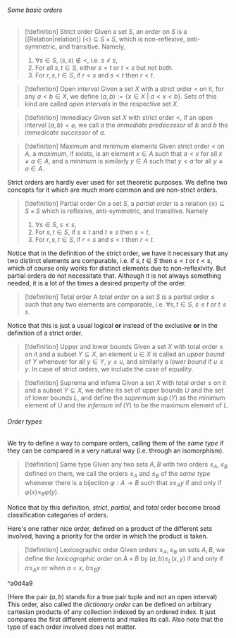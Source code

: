 ###### Some basic orders
>[!definition] Strict order
>Given a set $S$, an *order* on $S$ is a [[Relation|relation]] $(<)\subseteq S\times S$, which is non-reflexive, anti-symmetric, and transitive. Namely, 
>1. $\forall s\in S,\ (s,s)\not\in <$, i.e. $s\not<s$,
>2. For all $s,t\in S$, either $s<t$ or $t<s$ but not both.
>3. For $r,s,t\in S$, if $r<s$ and $s<t$ then $r<t$.

>[!definition] Open interval
> Given a set $X$ with a strict order $<$ on it, for any $a<b\in X$, we define $(a,b):=\{ x\in X\ |\ a<x<b \}$. Sets of this kind are called *open intervals* in the respective set $X$. 

>[!definition] Immediacy
> Given set $X$ with strict order $<$, if an open interval $(a,b)=\varnothing$, we call $a$ the *immediate predecessor* of $b$ and $b$ the *immedicate successor* of $a$.

>[!definition] Maximum and minimum elements
> Given strict order $<$ on $A$, a *maximum*, if exists, is an element $x\in A$ such that $a<x$ for all $x\ne a\in A$, and a *minimum* is similarly $y\in A$ such that $y<a$ for all $y\ne a\in A$.

Strict orders are hardly ever used for set theoretic purposes. We define two concepts for it which are much more common and are non-strict orders.
>[!definition] Partial order
> On a set $S$, a *partial order* is a relation $(≤)\subseteq S\times S$ which is reflexive, anti-symmetric, and transitive. Namely
>1. $\forall s\in S$, $s≤s$,
>2. For $s,t\in S$, if $s≤t$ and $t≤s$ then $s=t$,
>3. For $r,s,t\in S$, if $r<s$ and $s<t$ then $r<t$.

Notice that in the definition of the strict order, we have it necessary that any two distinct elements are comparable, i.e. if $s,t\in S$ then $s<t$ or $t<s$, which of course only works for distinct elements due to non-reflexivity. But partial orders do not necessitate that. Although it is not always something needed, it is a lot of the times a desired property of the order.
>[!definition] Total order
> A *total order* on a set $S$ is a partial order $≤$ such that any two elements are comparable, i.e. $\forall s,t\in S$, $s≤t$ or $t≤s$.

Notice that this is just a usual logical **or** instead of the exclusive **or** in the definition of a strict order. 

>[!definition] Upper and lower bounds
> Given a set $X$ with total order $≤$ on it and a subset $Y\subseteq X$, an element $u\in X$ is called an *upper bound* of $Y$ whenever for all $y\in Y$, $y≤u$, and similarly a *lower bound* if $u≤y$. In case of strict orders, we include the case of equality.

>[!definition] Suprema and infema
> Given a set $X$ with total order $≤$ on it and a subset $Y\subseteq X$, we define its set of upper bounds $U$ and the set of lower bounds $L$, and define the *supremum* $\sup(Y)$ as the minimum element of $U$ and the *infemum* $\inf(Y)$ to be the maximum element of $L$. 

###### Order types
We try to define a way to compare orders, calling them of the *same type* if they can be compared in a very natural way (i.e. through an isomorphism).
>[!definition] Same type
> Given any two sets $A,B$ with two orders $≤_{A},≤_{B}$ defined on them, we call the orders $≤_{A}$ and $≤_{B}$ of the *same type* whenever there is a bijection $\varphi:A\to B$ such that $x≤_{A}y$ if and only if $\varphi(x)≤_{B}\varphi(y)$.

Notice that by this definition, *strict*, *partial*, and *total* order become broad classification categories of orders.

Here's one rather nice order, defined on a product of the different sets involved, having a priority for the order in which the product is taken.
>[!definition] Lexicographic order
> Given orders $≤_{A},≤_{B}$ on sets $A,B$, we define the *lexicographic order* on $A\times B$ by $(a,b)≤_{L}(x,y)$ if and only if $a≤_{A}x$ or when $a=x$, $b≤_{B}y$. 

^a0d4a9

(Here the pair $(a,b)$ stands for a true pair tuple and not an open interval) 
This order, also called the *dictionary order* can be defined on arbitrary cartesian products of any collection indexed by an ordered index. It just compares the first different elements and makes its call. Also note that the type of each order involved does not matter.

